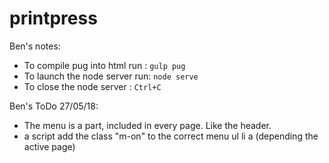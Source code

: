 # printpress

Ben's notes:

+ To compile pug into html run : `gulp pug`
+ To launch the node server run: `node serve`
+ To close the node server : `Ctrl+C`

Ben's ToDo 27/05/18:

+ The menu is a part, included in every page. Like the header.
+ a script add the class "m-on" to the correct menu ul li a (depending the active page)
